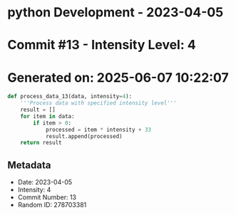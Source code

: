 ﻿# python Development - 2023-04-05
# Commit #13 - Intensity Level: 4
# Generated on: 2025-06-07 10:22:07
```python
def process_data_13(data, intensity=4):
    '''Process data with specified intensity level'''
    result = []
    for item in data:
        if item > 0:
            processed = item * intensity + 33
            result.append(processed)
    return result
```
## Metadata
- Date: 2023-04-05
- Intensity: 4
- Commit Number: 13
- Random ID: 278703381
